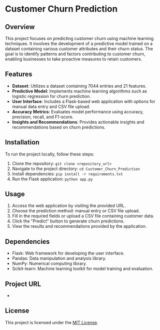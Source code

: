 # Customer Churn Prediction

## Overview
This project focuses on predicting customer churn using machine learning techniques. It involves the development of a predictive model trained on a dataset containing various customer attributes and their churn status. The goal is to identify patterns and factors contributing to customer churn, enabling businesses to take proactive measures to retain customers.

## Features
- **Dataset**: Utilizes a dataset containing 7044 entries and 21 features.
- **Predictive Model**: Implements machine learning algorithms such as logistic regression for churn prediction.
- **User Interface**: Includes a Flask-based web application with options for manual data entry and CSV file upload.
- **Accuracy Metrics**: Evaluates model performance using accuracy, precision, recall, and F1-score.
- **Insights and Recommendations**: Provides actionable insights and recommendations based on churn predictions.

## Installation
To run the project locally, follow these steps:
1. Clone the repository: `git clone <repository_url>`
2. Navigate to the project directory: `cd Customer_Churn_Prediction`
3. Install dependencies: `pip install -r requirements.txt`
4. Run the Flask application: `python app.py`

## Usage
1. Access the web application by visiting the provided URL.
2. Choose the prediction method: manual entry or CSV file upload.
3. Fill in the required fields or upload a CSV file containing customer data.
4. Click the "Predict" button to generate churn predictions.
5. View the results and recommendations provided by the application.

## Dependencies
- Flask: Web framework for developing the user interface.
- Pandas: Data manipulation and analysis library.
- NumPy: Numerical computing library.
- Scikit-learn: Machine learning toolkit for model training and evaluation.

## Project URL
- [](https://customer-churn-prediction-z2di.onrender.com/)

## License
This project is licensed under the [MIT License](LICENSE).
